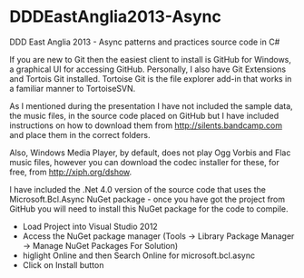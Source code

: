 DDDEastAnglia2013-Async
=======================

DDD East Anglia 2013 - Async patterns and practices source code in C#

If you are new to Git then the easiest client to install is GitHub for Windows, a graphical UI for accessing GitHub. Personally, I also have Git Extensions and Tortois Git installed.  Tortoise Git is the file explorer add-in that works in a familiar manner to TortoiseSVN.

As I mentioned during the presentation I have not included the sample data, the music files, in the source code placed on GitHub but I have included instructions on how to download them from http://silents.bandcamp.com and place them in the correct folders.

Also, Windows Media Player, by default, does not play Ogg Vorbis and Flac music files, however you can download the codec installer for these, for free, from http://xiph.org/dshow.

I have included the .Net 4.0 version of the source code that uses the Microsoft.Bcl.Async NuGet package - once you have got the project from GitHub you will need to install this NuGet package for the code to compile.

* Load Project into Visual Studio 2012
* Access the NuGet package manager (Tools -> Library Package Manager -> Manage NuGet Packages For Solution)
* higlight Online and then Search Online for microsoft.bcl.async
* Click on Install button
